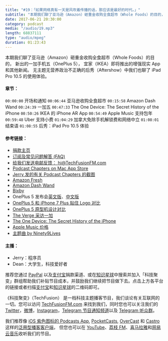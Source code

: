 ```yaml
---
title: "#19：「如果网络真有一天是风吹着传播的话，那应该是最好的时代。」"
subtitle: "本期我们聊了亚马逊（Amazon）砸重金收购全食超市（Whole Foods）的目的， 新出的一加手机五（OnePlus 5）， 宜家（IKEA）即将推出的增强现实 App 和其他新闻。 无主题无营养政治不正确的后秀（Aftershow）中我们也聊了 iPad Pro 10.5 的使用体验。"
date: 2017-06-21 20:30:00
category: podcast
media: "/audio/19.mp3"
length: 68837111 
type: "audio/mpeg"
duration: 01:23:43
---
```


本期我们聊了亚马逊（Amazon）砸重金收购全食超市（Whole Foods）的目的， 新出的一加手机五（OnePlus 5）， 宜家（IKEA）即将推出的增强现实 App 和其他新闻。 无主题无营养政治不正确的后秀（Aftershow）中我们也聊了 iPad Pro 10.5 的使用体验。

#### 章节：
```00:00:00``` 开场和通知
```00:06:44``` 亚马逊收购全食超市
```00:15:58``` Amazon Dash Wand
```00:24:39``` 一加五
```00:47:33``` The One Device: The Secret History of the iPhone
```00:50:26``` IKEA 的 iPhone AR App
```00:54:49``` Apple Music 支持包年
```00:59:48``` Uber 支持小费
```01:04:29``` 加拿大免除手机解锁费和网络中立
```01:08:01``` 结束语
```01:08:55``` 后秀：iPad Pro 10.5 体验

#### 参考链接：
- [捐款主页](https://techfusionfm.com/donate)
- [订阅及常见问题解答 (FAQ)](https://techfusionfm.com/faq)
- [给我们发送电邮反馈： hi@TechFusionFM.com](mailto:hi@techfusionfm.com)
- [Podcast Chapters on Mac App Store](https://itunes.apple.com/ca/app/podcast-chapters/id1070963477?mt=12)
- [Jerry 发的有关 Podcast Chapters 的截图](https://instagram.com/p/BVnoIsYFy-1/)
- [Amazon Fresh](http://www.businesswire.com/news/home/20170616005338/en/Amazon-Acquire-Foods-Market)
- [Amazon Dash Wand](https://www.amazon.com/Amazon-Dash-Wand-With-Alexa/dp/B01MQMJFDK)
- [Bixby](http://www.samsung.com/ca/smartphones/galaxy-s8/intelligence/)
- OnePlus 5 发布会[英文版](https://www.youtube.com/watch?v=nT5egj-fVyg)、[中文版](http://www.oneplus.cn/one-piece-5)
- [OnePlus 5 和 iPhone 7 Plus 贴住 Logo 对比](https://instagram.com/p/BVnrD1-FNqf/)
- [OnePlus 5 原型机设计对比](https://cdn.vox-cdn.com/uploads/chorus_asset/file/8700799/dseifert_170616_1783_0003.jpg)
- [The Verge 采访一加](https://www.youtube.com/watch?v=onBiCn963XM)
- [The One Device: The Secret History of the iPhone](https://www.amazon.ca/One-Device-Secret-History-iPhone-ebook/dp/B01LWRN0KI)
- [Apple Music 价格](https://www.apple.com/cn/apple-music/membership/)
- [主题曲 by Ninety9Lives](http://99l.tv/BleedingThroughYU)

#### 主播：
- Jerry：程序员
- Dean：大学生，科技爱好者

推荐您通过 [PayPal](https://paypal.me/techfusionfm/5) 以及[支付宝](HTTPS://QR.ALIPAY.COM/FKX09288AJOENI0MVZXM12)捐款渠道、或在[知识星球](https://www.xiaomiquan.com)中搜索并加入「科技聚变」群组帮助我们补贴节目成本，并鼓励我们继续把节目做下去。点击上方各平台的链接或者扫描[支付宝](https://techfusionfm.com/images/QR.JPG)和[知识星球](https://t.zsxq.com/IEmEM3f)的二维码即可。

《科技聚变》（TechFusion） 是一档科技主题播客节目，我们谈论有关互联网的一切。您可以访问 [TechFusionFM.com](https://TechFusionFM.com) 来找到我们，同时您也可以关注我们的 [Twitter](http://twitter.com/TechFusionFM)，[微博](http://weibo.com/TechFusionFM)，[Instagram](http://instagram.com/TechFusionFM)，[Telegram 节目通知频道](https://t.me/TechFusionFM)以及 [Telegram 听众群](https://t.me/TechFusionChat)。

我们推荐像 [iOS 紫色图标的 Podcasts App](https://itunes.apple.com/cn/podcast/id1202658654), [PocketCasts](http://pca.st/podcast/28fcd200-cc7c-0134-10da-25324e2a541d), [OverCast](https://overcast.fm) 和 [Castro](http://supertop.co/castro/) 这样的[泛用型播客客户端](https://techfusionfm.com/faq)， 但您也可以在 [YouTube](https://www.youtube.com/channel/UC6uvHf21Tjm5lepw6P2Ki-Q)、[荔枝 FM](https://www.lizhi.fm/1494013/)、[喜马拉雅](http://www.ximalaya.com/72456289/album/6648521)和[网易云音乐](http://music.163.com/#/djradio?id=347498120)收听我们的节目。